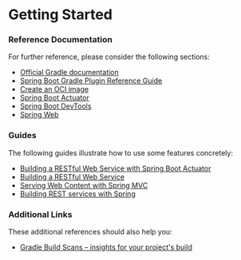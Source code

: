 # Getting Started

### Reference Documentation

For further reference, please consider the following sections:

* [Official Gradle documentation](https://docs.gradle.org)
* [Spring Boot Gradle Plugin Reference Guide](https://docs.spring.io/spring-boot/docs/3.0.9/gradle-plugin/reference/html/)
* [Create an OCI image](https://docs.spring.io/spring-boot/docs/3.0.9/gradle-plugin/reference/html/#build-image)
* [Spring Boot Actuator](https://docs.spring.io/spring-boot/docs/3.0.9/reference/htmlsinge/index.html#actuator)
* [Spring Boot DevTools](https://docs.spring.io/spring-boot/docs/3.0.9/reference/htmlsinge/index.html#using.devtools)
* [Spring Web](https://docs.spring.io/spring-boot/docs/3.0.9/reference/htmlsinge/index.html#web)

### Guides

The following guides illustrate how to use some features concretely:

* [Building a RESTful Web Service with Spring Boot Actuator](https://spring.io/guides/gs/actuator-service/)
* [Building a RESTful Web Service](https://spring.io/guides/gs/rest-service/)
* [Serving Web Content with Spring MVC](https://spring.io/guides/gs/serving-web-content/)
* [Building REST services with Spring](https://spring.io/guides/tutorials/rest/)

### Additional Links

These additional references should also help you:

* [Gradle Build Scans – insights for your project's build](https://scans.gradle.com#gradle)

